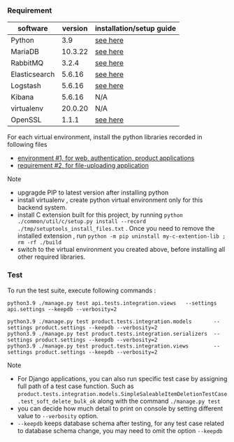 
### Requirement

| software | version | installation/setup guide |
|-----|-----|-----|
|Python | 3.9 | [see here](https://github.com/metalalive/EnvToolSetupJunkBox/blob/master/build_python_from_source.md) |
|MariaDB| 10.3.22 | [see here](https://github.com/metalalive/EnvToolSetupJunkBox/blob/master/mariaDB_server_setup.md) |
|RabbitMQ| 3.2.4 | [see here](https://github.com/metalalive/EnvToolSetupJunkBox/blob/master/rabbitmq_setup.md) |
|Elasticsearch| 5.6.16 | [see here](https://github.com/metalalive/EnvToolSetupJunkBox/blob/master/ELK_setup.md#elasticsearch) | 
|Logstash| 5.6.16 | [see here](https://github.com/metalalive/EnvToolSetupJunkBox/blob/master/ELK_setup.md#logstash) |
|Kibana| 5.6.16 | N/A |
|virtualenv| 20.0.20 | N/A|
|OpenSSL| 1.1.1 | [see here](https://raspberrypi.stackexchange.com/a/105663/86878) |

For each virtual environment, install the python libraries recorded in following files
* [environment #1, for web, authentication, product applications](./staff_portal/requirements_1.txt) 
* [requirement #2, for file-uploading application](./staff_portal/requirements_2.txt) 

Note
* upgragde PIP to latest version after installing python
* install virtualenv , create python virtual environment only for this backend system.
* install C extension built for this project, by running `python ./common/util/c/setup.py install --record ./tmp/setuptools_install_files.txt` . Once you need to remove the installed extension , run `python -m pip uninstall my-c-extention-lib ; rm -rf ./build`
* switch to the virtual environment you created above, before installing all other required libraries.

### Test
To run the test suite, execute following commands :
```
python3.9 ./manage.py test api.tests.integration.views   --settings api.settings --keepdb --verbosity=2

python3.9 ./manage.py test product.tests.integration.models       --settings product.settings --keepdb --verbosity=2
python3.9 ./manage.py test product.tests.integration.serializers  --settings product.settings --keepdb --verbosity=2
python3.9 ./manage.py test product.tests.integration.views        --settings product.settings --keepdb --verbosity=2
```

Note
* For Django applications, you can also run specific test case by assigning full path of a test case function. Such as `product.tests.integration.models.SimpleSaleableItemDeletionTestCase.test_soft_delete_bulk_ok` along with the command `./manage.py test`
* you can decide how much detail to print on console by setting different value to `--verbosity` option.
* `--keepdb` keeps database schema after testing, for any test case related to database schema change, you may need to omit the option `--keepdb`

